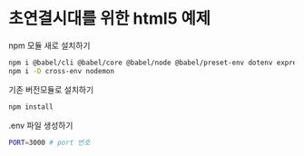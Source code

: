 # 초연결시대를 위한  html5 예제


npm 모듈 새로 설치하기
```sh
npm i @babel/cli @babel/core @babel/node @babel/preset-env dotenv express fs-extra
npm i -D cross-env nodemon
```

기존 버전모듈로 설치하기
```sh
npm install
```

.env 파일 생성하기
```sh
PORT=3000 # port 번호
```